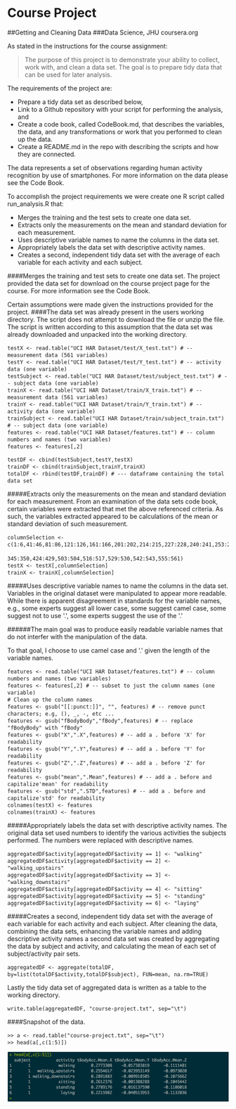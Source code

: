 Course Project
===
##Getting and Cleaning Data
###Data Science, JHU coursera.org

As stated in the instructions for the course assignment:
>The purpose of this project is to demonstrate your ability to collect, work with, and clean a data set. The goal is to prepare tidy data that can be used for later analysis. 

The requirements of the project are:

* Prepare a tidy data set as described below, 
* Link to a Github repository with your script for performing the analysis, and 
* Create a code book, called CodeBook.md, that describes the variables, the data, and any transformations or work that you performed to clean up the data. 
* Create a README.md in the repo with describing the scripts and how they are connected. 

The data represents a set of observations regarding human activity recognition by use of smartphones.  For more information on the data please see the Code Book.

To accomplish the project requirements we were create one R script called run_analysis.R that:

* Merges the training and the test sets to create one data set.
* Extracts only the measurements on the mean and standard deviation for each measurement. 
* Uses descriptive variable names to name the columns in the data set.
* Appropriately labels the data set with descriptive activity names. 
* Creates a second, independent tidy data set with the average of each variable for each activity and each subject.

####Merges the training and test sets to create one data set.
The project provided the data set for download on the course project page for the course.  For more information see the Code Book.

Certain assumptions were made given the instructions provided for the project.
####The data set was already present in the users working directory.
The script does not attempt to download the file or unzip the file.
The script is written according to this assumption that the data set was already downloaded and unpacked into the working directory.

```splus
testX <- read.table("UCI HAR Dataset/test/X_test.txt") # -- measurement data (561 variables)
testY <- read.table("UCI HAR Dataset/test/Y_test.txt") # -- activity data (one variable)
testSubject <- read.table("UCI HAR Dataset/test/subject_test.txt") # -- subject data (one variable)
trainX <- read.table("UCI HAR Dataset/train/X_train.txt") # -- measurement data (561 variables)
trainY <- read.table("UCI HAR Dataset/train/Y_train.txt") # -- activity data (one variable)
trainSubject <- read.table("UCI HAR Dataset/train/subject_train.txt") # -- subject data (one variable)
features <- read.table("UCI HAR Dataset/features.txt") # -- column numbers and names (two variables)
features <- features[,2]
```

```splus
testDF <- cbind(testSubject,testY,testX)
trainDF <- cbind(trainSubject,trainY,trainX)
totalDF <- rbind(testDF,trainDF) # --- dataframe containing the total data set
```

#####Extracts only the measurements on the mean and standard deviation for each measurement.
From an examination of the data sets code book, certain variables were extracted that met the above referenced criteria.  As such, the variables extracted appeared to be calculations of the mean or standard deviation of such measurement.

```splus
columnSelection <- c(1:6,41:46,81:86,121:126,161:166,201:202,214:215,227:228,240:241,253:254,266:271,
                     345:350,424:429,503:504,516:517,529:530,542:543,555:561)
testX <- testX[,columnSelection] 
trainX <- trainX[,columnSelection]
```

#####Uses descriptive variable names to name the columns in the data set.
Variables in the original dataset were manipulated to appear more readable.  While there is apparent disagreement in standards for the variable names, e.g., some experts suggest all lower case, some suggest camel case, some suggest not to use '.', some experts suggest the use of the '.'

######The main goal was to produce easily readable variable names that do not interfer with the manipulation of the data.

To that goal, I choose to use camel case and '.' given the length of the variable names.
```splus
features <- read.table("UCI HAR Dataset/features.txt") # -- column numbers and names (two variables)
features <- features[,2] # -- subset to just the column names (one variable)
# Clean up the column names
features <- gsub("[[:punct:]]", "", features) # -- remove punct characters; e.g, (), _, -, etc ...
features <- gsub("fBodyBody","fBody",features) # -- replace "fBodyBody" with "fBody"
features <- gsub("X",".X",features) # -- add a . before 'X' for readability
features <- gsub("Y",".Y",features) # -- add a . before 'Y' for readability
features <- gsub("Z",".Z",features) # -- add a . before 'Z' for readability
features <- gsub("mean",".Mean",features) # -- add a . before and capitalize'mean' for readability
features <- gsub("std",".STD",features) # -- add a . before and capitalize'std' for readability
colnames(testX) <- features 
colnames(trainX) <- features
```

#####Appropriately labels the data set with descriptive activity names.
The original data set used numbers to identify the various activities the subjects performed.  The numbers were replaced with descriptive names.

```splus
aggregatedDF$activity[aggregatedDF$activity == 1] <- "walking"
aggregatedDF$activity[aggregatedDF$activity == 2] <- "walking_upstairs"
aggregatedDF$activity[aggregatedDF$activity == 3] <- "walking_downstairs"
aggregatedDF$activity[aggregatedDF$activity == 4] <- "sitting"
aggregatedDF$activity[aggregatedDF$activity == 5] <- "standing"
aggregatedDF$activity[aggregatedDF$activity == 6] <- "laying"
```

#####Creates a second, independent tidy data set with the average of each variable for each activity and each subject.
After cleaning the data, combining the data sets, enhancing the variable names and adding descriptive activity names a second data set was created by aggregating the data by subject and activity, and calculating the mean of each set of subject/activity pair sets.

```splus
aggregatedDF <- aggregate(totalDF, by=list(totalDF$activity,totalDF$subject), FUN=mean, na.rm=TRUE)
```

Lastly the tidy data set of aggregated data is written as a table to the working directory.
```splus
write.table(aggregatedDF, "course-project.txt", sep="\t")
```

####Snapshot of the data.
```
>> a <- read.table("course-project.txt", sep="\t")
>> head(a[,c(1:5)])
```

![image](tidy-data-snapshot.png)
